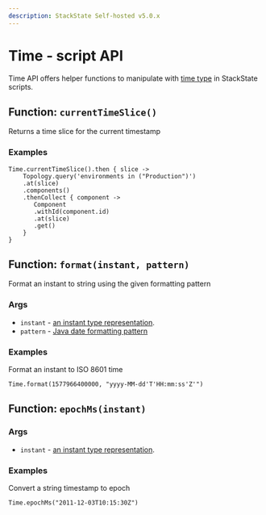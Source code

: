 ```yaml
---
description: StackState Self-hosted v5.0.x 
---
```


# Time - script API

Time API offers helper functions to manipulate with [time type](../time-in-scripts.md) in StackState scripts.

## Function: `currentTimeSlice()`

Returns a time slice for the current timestamp

### Examples

```text
Time.currentTimeSlice().then { slice -> 
    Topology.query('environments in ("Production")')
    .at(slice)
    .components()
    .thenCollect { component -> 
       Component
       .withId(component.id)
       .at(slice)
       .get()
    } 
}
```

## Function: `format(instant, pattern)`

Format an instant to string using the given formatting pattern

### Args

* `instant` - [an instant type representation](../time-in-scripts.md#type-instant).
* `pattern` - [Java date formatting pattern](https://docs.oracle.com/en/java/javase/11/docs/api/java.base/java/time/format/DateTimeFormatter.html#patterns)

### Examples

Format an instant to ISO 8601 time

```text
Time.format(1577966400000, "yyyy-MM-dd'T'HH:mm:ss'Z'")
```

## Function: `epochMs(instant)`

### Args

* `instant` - [an instant type representation](../time-in-scripts.md#type-instant).

### Examples

Convert a string timestamp to epoch

```text
Time.epochMs("2011-12-03T10:15:30Z")
```
